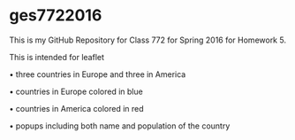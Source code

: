 # ges7722016
This is my GitHub Repository for Class 772 for Spring 2016 for Homework 5.

This is intended for leaflet

• three countries in Europe and three in America

• countries in Europe colored in blue

• countries in America colored in red

• popups including both name and population of the country
